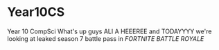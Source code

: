 # Year10CS
Year 10 CompSci
What's up guys ALI A HEEEREE and TODAYYYY we're looking at leaked season 7 battle pass in *FORTNITE BATTLE ROYALE*